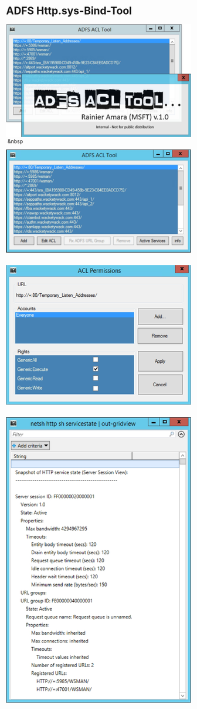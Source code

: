 # ADFS Http.sys-Bind-Tool

![ADFS_Http.sys_ACL_Tool](DocImages/splash.jpg)&nbsp;&nbsp


![ADFS Http.sys-Bind-Tool](DocImages/main.jpg)&nbsp;&nbsp;


![ADFS Http.sys-Bind-Tool](DocImages/edit.jpg)&nbsp;&nbsp;


![ADFS Http.sys-Bind-Tool](DocImages/list.jpg)&nbsp;&nbsp;
